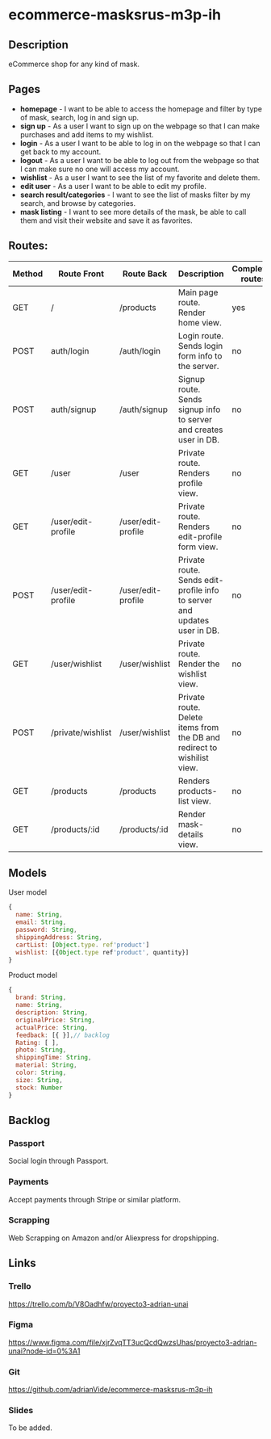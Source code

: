 # ecommerce-masksrus-m3p-ih


## Description

eCommerce shop for any kind of mask.

## Pages


- **homepage** - I want to be able to access the homepage and filter by type of mask, search, log in and sign up. 
- **sign up** - As a user I want to sign up on the webpage so that I can make purchases and add items to my wishlist.
- **login** - As a user I want to be able to log in on the webpage so that I can get back to my account.
- **logout** - As a user I want to be able to log out from the webpage so that I can make sure no one will access my account.
- **wishlist** - As a user I want to see the list of my favorite and delete them.
- **edit user** - As a user I want to be able to edit my profile.
- **search result/categories** - I want to see the list of masks filter by my search, and browse by categories.
- **mask listing** - I want to see more details of the mask, be able to call them and visit their website and save it as favorites.


## Routes:


| Method | Route Front | Route Back | Description| Completed routes 
|--------|-------|-------|------------|--------|
| GET  | / | /products | Main page route. Render home view.|yes|
| POST | auth/login | /auth/login | Login route. Sends login form info to the server.|no|
| POST | auth/signup | /auth/signup | Signup route. Sends signup info to server and creates user in DB.|no|
| GET | /user | /user | Private route. Renders profile view.|no|
| GET | /user/edit-profile | /user/edit-profile | Private route. Renders edit-profile form view.|no|
| POST | /user/edit-profile | /user/edit-profile | Private route. Sends edit-profile info to server and updates user in DB.|no|
| GET | /user/wishlist | /user/wishlist | Private route. Render the wishlist view.|no|
| POST | /private/wishlist | /user/wishlist | Private route. Delete items from the DB and redirect to wishilist view.|no|
| GET | /products | /products | Renders products-list view.|no|
| GET | /products/:id | /products/:id | Render mask-details view.|no|



## Models

User model

```javascript
{
  name: String,
  email: String,
  password: String,
  shippingAddress: String,
  cartList: [Object.type. ref'product']
  wishlist: [{Object.type ref'product', quantity}]
}

```
Product model

```javascript
{
  brand: String,
  name: String,
  description: String,
  originalPrice: String,
  actualPrice: String,
  feedback: [{ }],// backlog
  Rating: [ ], 
  photo: String,
  shippingTime: String,
  material: String,
  color: String,
  size: String,
  stock: Number
}

```


## Backlog

### Passport

Social login through Passport.

### Payments

Accept payments through Stripe or similar platform.

### Scrapping

Web Scrapping on Amazon and/or Aliexpress for dropshipping.



## Links

### Trello 

https://trello.com/b/V8Oadhfw/proyecto3-adrian-unai

### Figma

https://www.figma.com/file/xjrZvqTT3ucQcdQwzsUhas/proyecto3-adrian-unai?node-id=0%3A1

### Git

https://github.com/adrianVide/ecommerce-masksrus-m3p-ih

### Slides

To be added.
